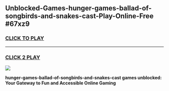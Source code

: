 
## Unblocked-Games-hunger-games-ballad-of-songbirds-and-snakes-cast-Play-Online-Free #67xz9
<h3>
<a href="https://us.freeplayer.one?title=hunger-games-ballad-of-songbirds-and-snakes-cast&ref=10M">CLICK TO PLAY</a></h3>
<hr>

<h3>
<a href="https://us.freeplayer.one?title=hunger-games-ballad-of-songbirds-and-snakes-cast&ref=10M">CLICK 2 PLAY</a>
  
</h3>

<a href="https://us.freeplayer.one?title=hunger-games-ballad-of-songbirds-and-snakes-cast&ref=10M"><img src="https://clearcache.store/games.png"></a>


**hunger-games-ballad-of-songbirds-and-snakes-cast games unblocked: Your Gateway to Fun and Accessible Online Gaming**
